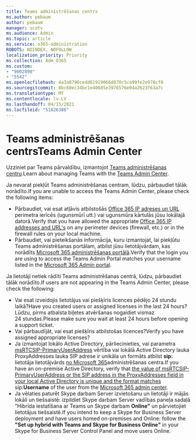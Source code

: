 ```yaml
---
title: Teams administrēšanas centrs
ms.author: pebaum
author: pebaum
manager: scotv
ms.audience: Admin
ms.topic: article
ms.service: o365-administration
ROBOTS: NOINDEX, NOFOLLOW
localization_priority: Priority
ms.collection: Adm_O365
ms.custom:
- "9002890"
- "5542"
ms.openlocfilehash: 4a3a0796cedd81919066d870c5ca99fe2e978cf8
ms.sourcegitcommit: 8bc60ec34bc1e40685e3976576e04a2623f63a7c
ms.translationtype: MT
ms.contentlocale: lv-LV
ms.lasthandoff: 04/15/2021
ms.locfileid: "51826386"
---
```

# <a name="teams-admin-center"></a><span data-ttu-id="e4faa-102">Teams administrēšanas centrs</span><span class="sxs-lookup"><span data-stu-id="e4faa-102">Teams Admin Center</span></span>

<span data-ttu-id="e4faa-103">Uzziniet par Teams pārvaldību, izmantojot [Teams administrēšanas centru](https://docs.microsoft.com/microsoftteams/manage-teams-skypeforbusiness-admin-center).</span><span class="sxs-lookup"><span data-stu-id="e4faa-103">Learn about managing Teams with the [Teams Admin Center](https://docs.microsoft.com/microsoftteams/manage-teams-skypeforbusiness-admin-center).</span></span>

<span data-ttu-id="e4faa-104">Ja nevarat piekļūt Teams administrēšanas centram, lūdzu, pārbaudiet tālāk norādīto.</span><span class="sxs-lookup"><span data-stu-id="e4faa-104">If you are unable to access the Teams Admin Center, please check the following items:</span></span>

- <span data-ttu-id="e4faa-105">Pārbaudiet, vai esat atļāvis atbilstošās [Office 365 IP adreses un URL](https://docs.microsoft.com/Office365/Enterprise/office-365-ip-web-service) perimetra ierīcēs (ugunsmūrī utt.) vai ugunsmūra kārtulās jūsu lokālajā datorā.</span><span class="sxs-lookup"><span data-stu-id="e4faa-105">Verify that you have allowed the appropriate [Office 365 IP addresses and URL's](https://docs.microsoft.com/Office365/Enterprise/office-365-ip-web-service) on any perimeter devices (firewall, etc.) or in the firewall rules on your local machine.</span></span>
- <span data-ttu-id="e4faa-106">Pārbaudiet, vai pieteikšanās informācija, kuru izmantojat, lai piekļūtu Teams administrēšanas portālam, atbilst jūsu lietotājvārdam, kas norādīts [Microsoft 365 administrēšanas portālā](https://admin.microsoft.com/Adminportal/Home?source=applauncher#/users).</span><span class="sxs-lookup"><span data-stu-id="e4faa-106">Verify that the login you are using to access the Teams Admin Portal matches your username listed in the [Microsoft 365 Admin portal](https://admin.microsoft.com/Adminportal/Home?source=applauncher#/users).</span></span>

<span data-ttu-id="e4faa-107">Ja lietotāji netiek rādīti Teams administrēšanas centrā, lūdzu, pārbaudiet tālāk norādīto.</span><span class="sxs-lookup"><span data-stu-id="e4faa-107">If users are not appearing in the Teams Admin Center, please check the following:</span></span>

- <span data-ttu-id="e4faa-108">Vai esat izveidojis lietotājus vai piešķīris licences pēdējo 24 stundu laikā?</span><span class="sxs-lookup"><span data-stu-id="e4faa-108">Have you created users or assigned licenses in the last 24 hours?</span></span> <span data-ttu-id="e4faa-109">Lūdzu, pirms atbalsta biļetes atvēršanas nogaidiet vismaz 24 stundas.</span><span class="sxs-lookup"><span data-stu-id="e4faa-109">Please make sure you wait at least 24 hours before opening a support ticket.</span></span>
- <span data-ttu-id="e4faa-110">Vai pārbaudījāt, vai esat piešķīris atbilstošas licences?</span><span class="sxs-lookup"><span data-stu-id="e4faa-110">Verify you have assigned appropriate licenses?</span></span>
- <span data-ttu-id="e4faa-111">Ja izmantojat lokālo Active Directory, pārliecinieties, vai parametra [msRTCSIP-PrimaryUserAddress](https://docs.microsoft.com/skypeforbusiness/troubleshoot/online-configuration/msrtcsip-primaryuseraddress-proxyaddaddress) vērtība vai lokālā Active Directory lauka ProxyAddresses lauka SIP adrese ir unikāla un formāts atbilst **sip:** lietotāja lietotājvārds [no Microsoft 365](https://admin.microsoft.com/Adminportal/Home?source=applauncher#/users)administrēšanas centra.</span><span class="sxs-lookup"><span data-stu-id="e4faa-111">If you have an on-premise Active Directory, verify that [the value of msRTCSIP-PrimaryUserAddress or the SIP address in the ProxyAddresses field in your local Active Directory is unique and the format matches](https://docs.microsoft.com/skypeforbusiness/troubleshoot/online-configuration/msrtcsip-primaryuseraddress-proxyaddaddress) sip:**Username** of the user from the [Microsoft 365 admin center](https://admin.microsoft.com/Adminportal/Home?source=applauncher#/users).</span></span>
- <span data-ttu-id="e4faa-112">Ja vēlaties paturēt Skype darbam Server izvietošanu un lietotāji ir mājās lokāli un tiešsaistē: izpildiet Skype darbam Server vadības paneļa sadaļā "Hibrīda iestatīšana ar Teams un Skype darbam **Online"** un pārvietojiet lietotājus tiešsaistē.</span><span class="sxs-lookup"><span data-stu-id="e4faa-112">If you intend to keep a Skype for Business Server deployment and have users homed on-premises and Online: follow the **"Set up hybrid with Teams and Skype for Business Online"** in your Skype for Business Server Control Panel and move users Online.</span></span>
